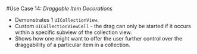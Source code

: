 #Use Case 14: _Draggable Item Decorations_

- Demonstrates 1 `UICollectionView`.
- Custom `UICollectionViewCell` - the drag can only be started if it occurs within a specific subview of the collection view.
- Shows how one might want to offer the user further control over the draggabillity of a particular item in a collection.
